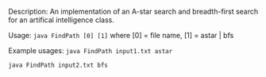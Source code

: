 Description: An implementation of an A-star search and breadth-first search for an artifical intelligence class.

Usage: `java FindPath [0] [1]`
where [0] = file name, [1] = astar | bfs

Example usages: 
`java FindPath input1.txt astar`
                
`java FindPath input2.txt bfs`
